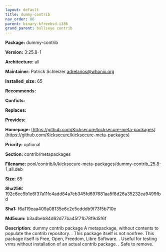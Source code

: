 ```yaml
---
layout: default
title: dummy-contrib
nav_order: 86
parent: binary-kfreebsd-i386
grand_parent: bullseye contrib
---
```


**Package:** dummy-contrib

**Version:** 3:25.8-1

**Architecture:**  all

**Maintainer:**  Patrick Schleizer <adrelanos@whonix.org>

**Installed_size:**  65

**Recommends:**  

**Conficts:**  

**Replaces:**  

**Provides:**  

**Homepage:**  [https://github.com/Kicksecure/kicksecure-meta-packages](https://github.com/Kicksecure/kicksecure-meta-packages)

**Priority:**  optional

**Section:** contrib/metapackages

**Filename:**  pool/contrib/k/kicksecure-meta-packages/dummy-contrib_25.8-1_all.deb

**Size:**  65

**Sha256:**  192c6ec9b1e6f37a11fc4add84a7eb345fd697681aa5f8d26a35232ea9499fbd

**Sha1:**  f6a119eaa409a08135e6c2c5cdddb9f73f5b710e

**Md5sum:**  b3a4beb84d62d77ba45f71b78f9d5f6f

**Description:** dummy contrib package
 A metapackage, without contents to populate the contrib repository.
 .
 This package itself is not nonfree.
 This package itself is Free, Open, Freedom, Libre Software.
 .
 Useful for testing vrms without installation of an actual contrib package.
 .
 Safe to remove.


